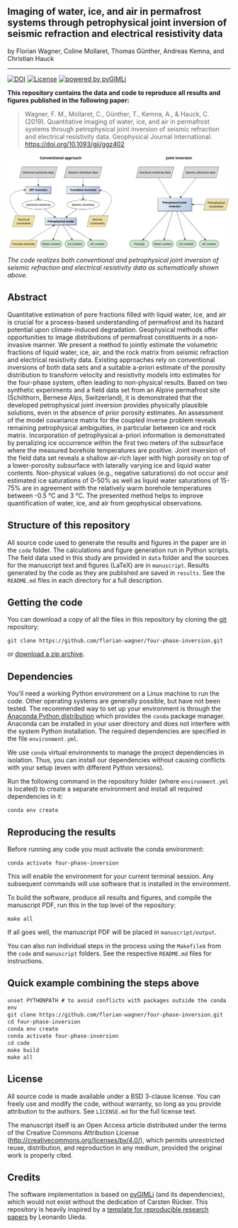 ## Imaging of water, ice, and air in permafrost systems through petrophysical joint inversion of seismic refraction and electrical resistivity data

by Florian Wagner, Coline Mollaret, Thomas Günther, Andreas Kemna, and Christian Hauck

---

[![DOI](https://img.shields.io/badge/DOI-10.1093/gji/ggz402-orange)](https://doi.org/10.1093/gji/ggz402)
[![License](https://img.shields.io/badge/license-BSD-green)](LICENSE.md)
[![powered by pyGIMLi](https://img.shields.io/badge/powered%20by-pyGIMLi-informational?style=flat&logo=python&logoColor=white)](https://www.pygimli.org)

**This repository contains the data and code to reproduce all results and figures published in the following paper:**

> Wagner, F. M., Mollaret, C., Günther, T., Kemna, A., & Hauck, C. (2019). Quantitative imaging of water, ice, and air in permafrost systems through petrophysical joint inversion of seismic refraction and electrical resistivity data. Geophysical Journal International. https://doi.org/10.1093/gji/ggz402

![Workflow](schematic.svg)

*The code realizes both conventional and petrophysical joint inversion of seismic refraction and electrical resistivity data as schematically shown above.*

## Abstract

Quantitative estimation of pore fractions filled with liquid water, ice, and air is crucial for a process-based understanding of permafrost and its hazard potential upon climate-induced degradation. Geophysical methods offer opportunities to image distributions of permafrost constituents in a non-invasive manner. We present a method to jointly estimate the volumetric fractions of liquid water, ice, air, and the rock matrix from seismic refraction and electrical resistivity data. Existing approaches rely on conventional inversions of both data sets and a suitable a-priori estimate of the porosity distribution to transform velocity and resistivity models into estimates for the four-phase system, often leading to non-physical results. Based on two synthetic experiments and a field data set from an Alpine permafrost site (Schilthorn, Bernese Alps, Switzerland), it is demonstrated that the developed petrophysical joint inversion provides physically plausible solutions, even in the absence of prior porosity estimates. An assessment of the model covariance matrix for the coupled inverse problem reveals remaining petrophysical ambiguities, in particular between ice and rock matrix. Incorporation of petrophysical a-priori information is demonstrated by penalizing ice occurrence within the first two meters of the subsurface where the measured borehole temperatures are positive. Joint inversion of the field data set reveals a shallow air-rich layer with high porosity on top of a lower-porosity subsurface with laterally varying ice and liquid water contents. Non-physical values (e.g., negative saturations) do not occur and estimated ice saturations of 0-50% as well as liquid water saturations of 15-75% are in agreement with the relatively warm borehole temperatures between -0.5 °C and 3 °C. The presented method helps to improve quantification of water, ice, and air from geophysical observations.


## Structure of this repository

All source code used to generate the results and figures in the paper are in the
`code` folder. The calculations and figure generation run in Python scripts. The
field data used in this study are provided in `data` folder and the sources for
the manuscript text and figures  (LaTeX) are in `manuscript`. Results generated
by the code as they are published are saved in `results`. See the `README.md`
files in each directory for a full description.

## Getting the code

You can download a copy of all the files in this repository by cloning the
[git](https://git-scm.com/) repository:

    git clone https://github.com/florian-wagner/four-phase-inversion.git

or [download a zip archive](https://github.com/florian-wagner/four-phase-inversion/archive/master.zip).

## Dependencies

You'll need a working Python environment on a Linux machine to run the code.
Other operating systems are generally possible, but have not been tested. The
recommended way to set up your environment is through the [Anaconda Python
distribution](https://www.anaconda.com/download/) which provides the `conda`
package manager. Anaconda can be installed in your user directory and does not
interfere with the system Python installation. The required dependencies are
specified in the file `environment.yml`.

We use `conda` virtual environments to manage the project dependencies in
isolation. Thus, you can install our dependencies without causing conflicts with
your setup (even with different Python versions).

Run the following command in the repository folder (where `environment.yml` is
located) to create a separate environment and install all required dependencies
in it:

    conda env create


## Reproducing the results

Before running any code you must activate the conda environment:

    conda activate four-phase-inversion

This will enable the environment for your current terminal session.
Any subsequent commands will use software that is installed in the environment.

To build the software, produce all results and figures, and compile
the manuscript PDF, run this in the top level of the repository:

    make all

If all goes well, the manuscript PDF will be placed in `manuscript/output`.

You can also run individual steps in the process using the `Makefile`s from the
`code` and `manuscript` folders. See the respective `README.md` files for
instructions.

## Quick example combining the steps above

    unset PYTHONPATH # to avoid conflicts with packages outside the conda env
    git clone https://github.com/florian-wagner/four-phase-inversion.git
    cd four-phase-inversion
    conda env create
    conda activate four-phase-inversion
    cd code
    make build
    make all

## License

All source code is made available under a BSD 3-clause license. You can freely
use and modify the code, without warranty, so long as you provide attribution
to the authors. See `LICENSE.md` for the full license text.

The manuscript itself is an Open Access article distributed under the terms of
the Creative Commons Attribution License
(http://creativecommons.org/licenses/by/4.0/), which permits unrestricted reuse,
distribution, and reproduction in any medium, provided the original work is
properly cited.

## Credits

The software implementation is based on [pyGIMLi](https://www.pygimli.org) (and
its dependencies), which would not exist without the dedication of Carsten
Rücker. This repository is heavily inspired by a [template for
reproducible research papers](https://www.leouieda.com/blog/paper-template.html)
by Leonardo Uieda.
